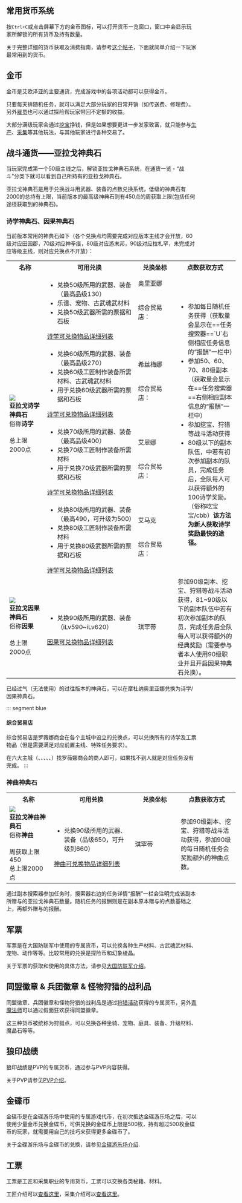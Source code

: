 ## 常用货币系统

按`Ctrl+C`或点击屏幕下方的金币图标，可以打开货币一览窗口，窗口中会显示玩家所解锁的所有货币及持有数量。

关于完整详细的货币获取及消费指南，请参考[这个帖子](https://bbs.nga.cn/read.php?tid=15299927)，下面就简单介绍一下玩家最常用到的货币。

## 金币

金币是艾欧泽亚的主要通货，完成游戏中的各项活动都可以获得金币。

只要每天排随机任务，就可以满足大部分玩家的日常开销（如传送费、修理费）。另外[雇员](/advanced/retainer.md)也可以通过探险帮玩家带回不定额的收益。

大部分满级玩家会通过[挖宝](/topic/treasure.md)挣钱，但是如果想要更进一步发家致富，就只能参与[生产](/topic/craft.md)、[采集](/topic/gather.md)等其他玩法，与其他玩家进行各种交易了。

## 战斗通货——亚拉戈神典石

当玩家完成第一个50级主线之后，解锁亚拉戈神典石系统，在通货一览 - “战斗”分类下就可以看到自己所持有的亚拉戈神典石。

亚拉戈神典石是用于兑换战斗用武器、装备的点数兑换系统，低级的神典石有2000的总持有上限，当前版本的最高级神典石则有450点的周获取上限(包括任何途径获取到的神典石)。

### 诗学神典石、因果神典石

当前版本常用的神典石如下（各个兑换点均需要完成对应版本主线才会开放，60级对应田园郡，70级对应神拳痕，80级对应游末邦，90级对应拉札罕，未完成对应等级主线，则对应兑换点不开放）：
<div class="md-table"><table class="ui compact grey striped unstackable table" style="min-width: 38em;"><tr><th style="width: 10em">名称</th><th style="width: 20em">可用兑换</th><th style="width: 12em">兑换坐标</th><th style="width: 15em">点数获取方式</th></tr>
<tr><td rowspan="4"><img src="/images/icons/065023.png" class="no-zoom sm-icon"><br><strong>亚拉戈诗学神典石</strong><br>俗称<strong>诗学</strong><br><br>总上限2000点</td><td><ul><li>兑换50级所用的武器、装备（最高品级130）</li><li>乐谱、宠物、古武魂武材料</li><li>兑换50级武器所需的票据和石板</li></ul><a href="https://ff14.huijiwiki.com/wiki/%E4%BA%9A%E6%8B%89%E6%88%88%E8%AF%97%E5%AD%A6%E7%A5%9E%E5%85%B8%E7%9F%B3">诗学可兑换物品详细列表</a></td><td>奥里亚娜<br><Pos name="摩杜纳" :x="22.7" :y="6.7" /><br><br>综合贸易店：<br><Pos name="利姆萨·罗敏萨下层甲板" :x="9.0" :y="11.1" /><br><Pos name="格里达尼亚新街" :x="11.9" :y="12.3" /><br><Pos name="乌尔达哈现世回廊" :x="9.1" :y="8.3" /></td><td rowspan="4"><ul><li>参加每日随机任务获得（获取量会显示在==任务搜索器==`U`右侧相应任务信息的“报酬”一栏中）</li><li>参加50、60、70、80级副本（获取量会显示在==任务搜索器==右侧相应副本信息的“报酬”一栏中）</li><li>参加挖宝、狩猎等战斗活动获得</li><li>80级以下的副本队伍，中若有初次参加副本的队员，完成任务后，全队每人可以获得额外的100诗学奖励。（俗称吃宝宝/cbb）<strong>该方法为新人获取诗学奖励最快的途径。</strong></li></ul></td></tr>
<tr><td><ul><li>兑换60级所用的武器、装备（最高品级270）</li> <li>兑换60级工匠制作装备所需材料、古武魂武材料</li> <li>用于兑换60级武器所需的票据和石板</li></ul><a href="https://ff14.huijiwiki.com/wiki/%E4%BA%9A%E6%8B%89%E6%88%88%E8%AF%97%E5%AD%A6%E7%A5%9E%E5%85%B8%E7%9F%B3">诗学可兑换物品详细列表</a></td><td>希丝梅娜<br><Pos name="田园郡" :x="5.8" :y="5.3" /><br><br>综合贸易店：<br><Pos name="伊修加德基础层" :x="10.5" :y="11.8" /></td></tr>
<tr><td><ul><li>兑换70级所用的武器、装备（最高品级400）</li> <li>兑换70级工匠制作装备所需材料</li> <li>用于兑换70级武器所需的票据和石板</li></ul><a href="https://ff14.huijiwiki.com/wiki/%E4%BA%9A%E6%8B%89%E6%88%88%E8%AF%97%E5%AD%A6%E7%A5%9E%E5%85%B8%E7%9F%B3">诗学可兑换物品详细列表</a></td><td>艾恩娜<br><Pos name="神拳痕" :x="13.8" :y="11.6" /><br><br>综合贸易店：<br><Pos name="黄金港" :x="12.2" :y="10.8" /></td></tr>
<tr><td><ul><li>兑换80级所用的武器、装备（最高490，可升级为500）</li><li>兑换80级工匠制作装备所需材料</li> <li>用于兑换80级武器所需的票据和石板</li></ul><a href="https://ff14.huijiwiki.com/wiki/%E4%BA%9A%E6%8B%89%E6%88%88%E5%A5%87%E8%B0%AD%E7%A5%9E%E5%85%B8%E7%9F%B3">诗学可兑换物品详细列表</a></td><td>艾马克<br><Pos name="游末邦" sub="树梢层" :x="10.2" :y="11.8" /><br><br>综合贸易店：<br><Pos name="水晶都" :x="10.1" :y="11.8" /></td></tr>
<tr><td><img src="/images/icons/065086.png" class="no-zoom sm-icon"><br><strong>亚拉戈因果神典石</strong><br>俗称<strong>因果</strong><br><br>总上限2000点</td><td><ul><li>兑换90级所用的武器、装备（iLv590~iLv620）</li> </ul><a href="https://ff14.huijiwiki.com/wiki/%E4%BA%9A%E6%8B%89%E6%88%88%E5%9B%A0%E6%9E%9C%E7%A5%9E%E5%85%B8%E7%9F%B3">因果可兑换物品详细列表</a></td><td>琪罕蒂<br><Pos name="拉札罕" :x="10.8" :y="10.3" /></td><td>参加90级副本、挖宝、狩猎等战斗活动获得，81~90级以下的副本队伍中若有初次参加副本的队员，完成任务后全队每人可以获得额外的经典奖励（需要参与者本人使用90级职业并且开启因果神典石兑换）。</td></tr></table></div>

已经过气（无法使用）的过往版本的神典石，可以在摩杜纳奥里亚娜<Pos name="摩杜纳" :x="22.7" :y="6.7" />兑换为诗学/因果神典石。

::: segment blue 
#### 综合贸易店
<!--缺插图需更新-->
综合贸易店是罗薇娜商会在各个主城中设立的兑换点，可以兑换所有的诗学及工票物品（但是需要满足对应前置主线、特殊任务要求）。

在六大主城（<Pos name="利姆萨·罗敏萨下层甲板" :x="9.0" :y="11.1" />、<Pos name="格里达尼亚新街" :x="11.9" :y="12.3" />、<Pos name="乌尔达哈现世回廊" :x="9.1" :y="8.3" />、<Pos name="伊修加德基础层" :x="10.5" :y="11.8" />、<Pos name="黄金港" :x="12.2" :y="10.8" />、<Pos name="水晶都" :x="10.1" :y="11.8" />）找罗薇娜商会的商人即可，如果找不到人就是对应任务没有完成。
:::

### 神曲神典石
<div class="md-table"><table class="ui compact grey striped unstackable table" style="min-width: 38em;"><tr><th style="width: 10em">名称</th><th style="width: 20em">可用兑换</th><th style="width: 12em">兑换坐标</th><th style="width: 15em">点数获取方式</th></tr><tr><td><img src="/images/icons/065094.png" class="no-zoom sm-icon"><br><strong>亚拉戈神曲神典石</strong><br>俗称<strong>神曲</strong><br><br>周获取上限450<br>总上限2000点</td><td><ul><li>兑换90级所用的武器、装备（品级650，可升级到660）</li></ul><a href="https://ff14.huijiwiki.com/wiki/%E4%BA%9A%E6%8B%89%E6%88%88%E7%A5%9E%E6%9B%B2%E7%A5%9E%E5%85%B8%E7%9F%B3">神曲可兑换物品详细列表</a></td><td>琪罕蒂<br><Pos name="拉札罕" :x="10.8" :y="10.3" /></td><td>参加90级副本、挖宝、狩猎等战斗活动获得，参加90级的每日随机任务会奖励额外的神曲点数。</td></tr></table></div>

通过副本搜索器参加任务时，搜索器右边的任务详情“报酬”一栏会注明完成该副本所赠与的亚拉戈神典石数量。随机任务的报酬则是在副本原本赠与的点数基础之上，再额外赠与的报酬。

## 军票

军票是在大国防联军中使用的专属货币，可以兑换各种生产材料、古武魂武材料、宠物、动作等等。比较常用的兑换是探险币和幻象棱晶。

关于军票的获取和使用的具体方法，请参见[大国防联军介绍](/advanced/grandCompany.md)。

## 同盟徽章 & 兵团徽章 & 怪物狩猎的战利品

同盟徽章、兵团徽章和怪物狩猎的战利品是通过[狩猎活动](/topic/hunt.md)获得的专属货币，另外[青魔法师](/job/bluemage.md)可以通过假面狂欢获得同盟徽章。

这三种货币被统称为狩猎点，可以兑换各种坐骑、宠物、庭具、装备、升级材料、魔晶石等等。

## 狼印战绩

狼印战绩是PVP的专属货币，通过参与PVP内容获得。

关于PVP请参见[PVP介绍](/topic/pvp.md)。

## 金碟币

金碟币是在金碟游乐场中使用的专属游戏代币，在初次抵达金碟游乐场之后，可以使用少量金币兑换金碟币，可供兑换的金碟币上限是500枚，持有超过500枚金碟币的玩家，就需要用自己的技巧来获得更多金碟币了。

关于金碟游乐场与金碟币的兑换，请参见[金碟游乐场介绍](/topic/goldsaucer.md).

## 工票

工票是工匠和采集职业的专用货币，工票可以交换各类秘籍、材料。

工匠介绍可以[查看这里](/topic/craft.md#%E7%94%9F%E4%BA%A7%E6%B8%B8%E6%88%8F%E5%86%85%E5%AE%B9)，采集介绍可以[查看这里](/topic/gather.md#%E9%87%87%E9%9B%86%E6%B8%B8%E6%88%8F%E5%86%85%E5%AE%B9)。
